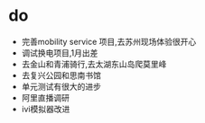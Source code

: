 # do
- 完善mobility service 项目,去苏州现场体验很开心
- 调试换电项目,1月出差
- 去金山和青浦骑行,去太湖东山岛爬莫里峰
- 去复兴公园和思南书馆
- 单元测试有很大的进步
- 阿里直播调研
- ivi模拟器改进

